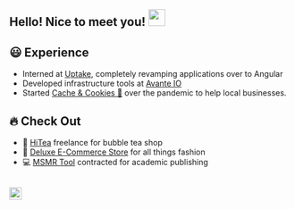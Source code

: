 ## Hello! Nice to meet you! <img src="https://raw.githubusercontent.com/iampavangandhi/iampavangandhi/master/gifs/Hi.gif" height="30px">

<!-- ## 🧍 About Me
* 🎓 Honours Bachelor of Mathematics at the University of Waterloo
* 💻 Lead Developer at [Cache and Cookies 🍪](https://www.linkedin.com/company/cache-and-cookies/ "Cache and Cookies")
* 🌎 React and Node enthusiast -->


## 😃 Experience 
* Interned at [Uptake](https://uptake.com), completely revamping applications over to Angular
* Developed infrastructure tools at [Avante IO](https://avante.io/)
* Started [Cache & Cookies 🍪](https://www.linkedin.com/company/cache-and-cookies/) over the pandemic to help local businesses.

## 🔥 Check Out 
* 🍵 [HiTea](https://hiteato.ca/ "HiTea") freelance for bubble tea shop
* 👜 [Deluxe E-Commerce Store](https://nodedeluxe.herokuapp.com/ "DCS") for all things fashion
* 💻 [MSMR Tool](https://msmrtool.com/ "MSMR Tool") contracted for academic publishing

<br />
<a href="https://www.linkedin.com/in/jimmyyang7/">
  <img align="left" alt="Jimmy's Linkedin" width="22px" src="https://cdn.jsdelivr.net/npm/simple-icons@v3/icons/linkedin.svg" />
</a>